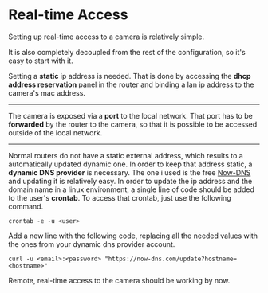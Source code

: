 # Real-time Access

Setting up real-time access to a camera is relatively simple.

It is also completely decoupled from the rest of the configuration, so it's easy to start with it.

Setting a **static** ip address is needed. That is done by accessing the **dhcp address reservation** panel in the router
and binding a lan ip address to the camera's mac address.

---

The camera is exposed via a **port** to the local network. That port has to be **forwarded** by the router to the camera,
so that it is possible to be accessed outside of the local network.

---

Normal routers do not have a static external address, which results to a automatically updated dynamic one.
In order to keep that address static, a **dynamic DNS provider** is necessary. 
The one i used is the free [Now-DNS](https://now-dns.com/?p=clients) and updating it is relatively easy.
In order to update the ip address and the domain name in a linux environment, a single line of code should be added to the user's **crontab**. To access that crontab, just use the following command.

`crontab -e -u <user>`

Add a new line with the following code, replacing all the needed values with the ones from your dynamic dns provider account.

`curl -u <email>:<password> "https://now-dns.com/update?hostname=<hostname>"`

Remote, real-time access to the camera should be working by now.
